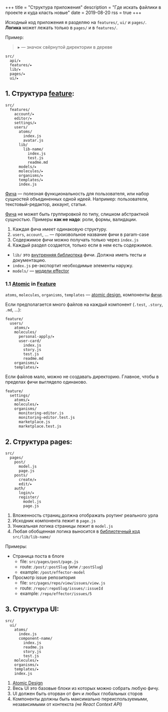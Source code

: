 +++
title = "Структура приложения"
description = "Где искать файлики в проекте и куда класть новые"
date = 2019-08-20
rss = true
+++

Исходный код приложения я разделяю на `features/`, `ui/` и `pages/`.<br/>
**Логика** может лежать только в `pages/` и в `features/`.

Пример:

> ▸ — значок свёрнутой директории в дереве

    src/
      api/▸
      features/▸
      lib/▸
      pages/▸
      ui/▸

## 1. Структура [feature]:

    src/
      features/
        account/▸
        editor/▸
        settings/▸
        users/
          atoms/
            index.js
            avatar.js
          lib/
            lib-name/
              index.js
              test.js
              readme.md
          models/▸
          molecules/▸
          organisms/▸
          templates/▸
          index.js

[Фича] — полезная функциональность для пользователя, или набор сущностей объединенных одной идеей. Например: пользователи, текстовый-редактор, аккаунт, статьи.

[Фича] не может быть группировкой по типу, слишком абстрактной сущностью. Примеры **как не надо**: роли, формы, валидации.

1. Каждая фича имеет одинаковую структуру.
2. `users`, `account`, ... — произвольное название фичи в param-case
3. Содержимое фичи можно получать только через `index.js`
4. Каждый раздел создается, только если в нем есть содержимое.

- `lib/` это [внутренняя библиотека] фичи. Должна иметь тесты и документацию.
- `index.js` ре-экспортит необходимые элементы наружу.
- `models/` — [модели effector]

### 1.1 [Atomic] in [Feature]

`atoms`, `molecules`, `organisms`, `templates` — [atomic design], компоненты [фичи].

Если предполагается много файлов на каждый компонент (`.test`, `.story`, `.md`, ...):

    feature/
      users/
        atoms/▸
        molecules/
          personal-apply/▸
          user-card/
            index.js
            story.js
            test.js
            readme.md
        organisms/▸
        templates/▸

Если файлов мало, можно не создавать директорию. Главное, чтобы в пределах фичи выглядело одинаково.

    feature/
      settings/
        atoms/▸
        molecules/▸
        organisms/
          monitoring-editor.js
          monitoring-editor.test.js
          marketplace.js
          marketplace.test.js

## 2. Структура pages:

    src/
      pages/
        post/
          model.js
          page.js
        posts/
          create/▸
          edit/▸
        auth/
          login/▸
          register/
            model.js
            page.js

1. Вложенность страниц должна отображать роутинг реального урла
2. Исходник компонента лежит в `page.js`
3. Уникальная логика страницы лежит в `model.js`
4. Любая обобщенная логика выносится в [библиотечный код] `src/lib/lib-name/`

Примеры:

- Страница поста в блоге
  - file: `src/pages/post/page.js`
  - route: `/post/:postSlug` (или `/:postSlug`)
  - example: `/post/effector-model`
- Просмотр issue репозитория
  - file: `src/pages/repo/view/issues/view.js`
  - route: `/repo/:repoSlug/issues/:issueId`
  - example: `/repo/effector/issues/5`

## 3. Структура UI:

    src/
      ui/
        atoms/
          index.js
          component-name/
            index.js
            readme.js
            story.js
            test.js
        molecules/▸
        organisms/▸
        templates/▸
        index.js

1. [Atomic Design]
2. Весь UI это базовые блоки из которых можно собрать любую фичу.
3. UI должен быть оторван от фич и любых глобальных сторов
4. Компоненты должны быть максимально переиспользуемыми, независимыми от контекста _(не React Context API)_

[atomic design]: http://atomicdesign.bradfrost.com
[atomic]: http://atomicdesign.bradfrost.com
[feature]: https://t.me/feature_slices
[фича]: https://t.me/feature_slices
[фичи]: https://t.me/feature_slices
[библиотечный код]: @/2018-10-07-why-utils-and-helpers-is-a-dump.ru.md
[внутренняя библиотека]: @/2018-10-07-why-utils-and-helpers-is-a-dump.ru.md
[модели effector]: @/2019-08-21-effector-model-structure.ru.md
